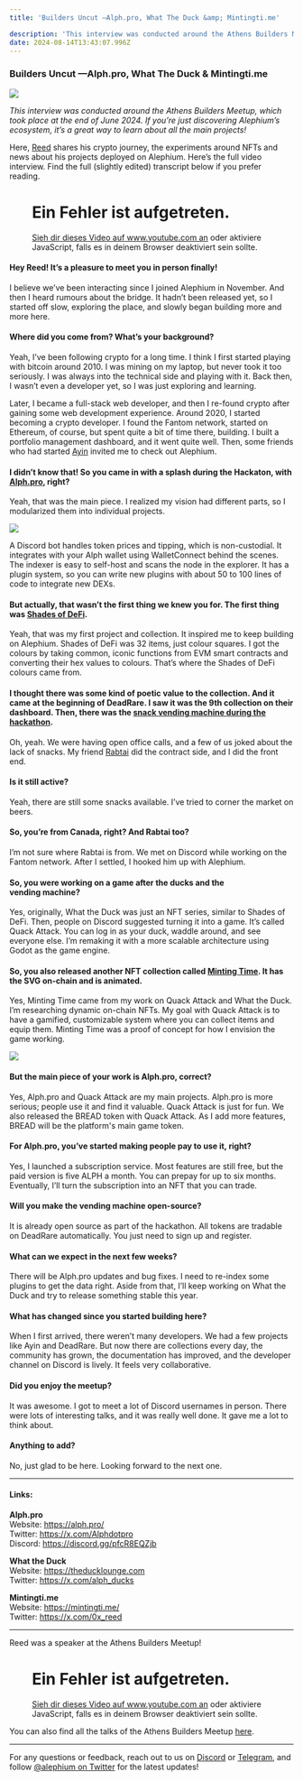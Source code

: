 ```yaml
---
title: 'Builders Uncut —Alph.pro, What The Duck &amp; Mintingti.me'

description: 'This interview was conducted around the Athens Builders Meetup, which took place at the end of June 2024. If you’re just discovering…'
date: 2024-08-14T13:43:07.996Z
---
```


### Builders Uncut —Alph.pro, What The Duck & Mintingti.me

![](https://cdn-images-1.medium.com/max/800/1*TLdsNs8ufyqOBqxvv1OtrQ.png)

_This interview was conducted around the Athens Builders Meetup, which took place at the end of June 2024. If you’re just discovering Alephium’s ecosystem, it’s a great way to learn about all the main projects!_

Here, <a href="https://x.com/0x_reed" class="markup--anchor markup--p-anchor" data-href="https://x.com/0x_reed" rel="noopener" target="_blank">Reed</a> shares his crypto journey, the experiments around NFTs and news about his projects deployed on Alephium. Here’s the full video interview. Find the full (slightly edited) transcript below if you prefer reading.

<figure id="732f" class="graf graf--figure graf--iframe graf-after--p">

<h1 id="ein-fehler-ist-aufgetreten." class="message">Ein Fehler ist aufgetreten.</h1>
<a href="https://www.youtube.com/watch?v=qcaY14_y7wI" target="_blank">Sieh dir dieses Video auf www.youtube.com an</a> oder aktiviere JavaScript, falls es in deinem Browser deaktiviert sein sollte.
</figure>

#### Hey Reed! It’s a pleasure to meet you in person finally!

I believe we’ve been interacting since I joined Alephium in November. And then I heard rumours about the bridge. It hadn’t been released yet, so I started off slow, exploring the place, and slowly began building more and more here.

#### Where did you come from? What’s your background?

Yeah, I’ve been following crypto for a long time. I think I first started playing with bitcoin around 2010. I was mining on my laptop, but never took it too seriously. I was always into the technical side and playing with it. Back then, I wasn’t even a developer yet, so I was just exploring and learning.

Later, I became a full-stack web developer, and then I re-found crypto after gaining some web development experience. Around 2020, I started becoming a crypto developer. I found the Fantom network, started on Ethereum, of course, but spent quite a bit of time there, building. I built a portfolio management dashboard, and it went quite well. Then, some friends who had started <a href="http://ayin.app" class="markup--anchor markup--p-anchor" data-href="http://ayin.app" rel="noopener" target="_blank">Ayin</a> invited me to check out Alephium.

#### I didn’t know that! So you came in with a splash during the Hackaton, with <a href="http://alph.pro" class="markup--anchor markup--h4-anchor" data-href="http://alph.pro" rel="noopener" target="_blank">Alph.pro</a>, right?

Yeah, that was the main piece. I realized my vision had different parts, so I modularized them into individual projects.

![](https://cdn-images-1.medium.com/max/800/1*27rlWq-KAuzU0h0yIVj3tw.png)

A Discord bot handles token prices and tipping, which is non-custodial. It integrates with your Alph wallet using WalletConnect behind the scenes. The indexer is easy to self-host and scans the node in the explorer. It has a plugin system, so you can write new plugins with about 50 to 100 lines of code to integrate new DEXs.

#### But actually, that wasn’t the first thing we knew you for. The first thing was <a href="https://deadrare.io/collection/shades-of-defi" class="markup--anchor markup--h4-anchor" data-href="https://deadrare.io/collection/shades-of-defi" rel="noopener" target="_blank">Shades of DeFi</a>.

Yeah, that was my first project and collection. It inspired me to keep building on Alephium. Shades of DeFi was 32 items, just colour squares. I got the colours by taking common, iconic functions from EVM smart contracts and converting their hex values to colours. That’s where the Shades of DeFi colours came from.

#### I thought there was some kind of poetic value to the collection. And it came at the beginning of DeadRare. I saw it was the 9th collection on their dashboard. Then, there was the <a href="https://snacks.alph.pro/" class="markup--anchor markup--h4-anchor" data-href="https://snacks.alph.pro/" rel="noopener" target="_blank">snack vending machine during the hackathon</a>.

Oh, yeah. We were having open office calls, and a few of us joked about the lack of snacks. My friend <a href="https://x.com/rabTAI" class="markup--anchor markup--p-anchor" data-href="https://x.com/rabTAI" rel="noopener" target="_blank">Rabtai</a> did the contract side, and I did the front end.

#### Is it still active?

Yeah, there are still some snacks available. I’ve tried to corner the market on beers.

#### So, you’re from Canada, right? And Rabtai too?

I’m not sure where Rabtai is from. We met on Discord while working on the Fantom network. After I settled, I hooked him up with Alephium.

#### So, you were working on a game after the ducks and the vending machine?

Yes, originally, What the Duck was just an NFT series, similar to Shades of DeFi. Then, people on Discord suggested turning it into a game. It’s called Quack Attack. You can log in as your duck, waddle around, and see everyone else. I’m remaking it with a more scalable architecture using Godot as the game engine.

#### So, you also released another NFT collection called <a href="http://mintingti.me" class="markup--anchor markup--h4-anchor" data-href="http://mintingti.me" rel="noopener" target="_blank">Minting Time</a>. It has the SVG on-chain and is animated.

Yes, Minting Time came from my work on Quack Attack and What the Duck. I’m researching dynamic on-chain NFTs. My goal with Quack Attack is to have a gamified, customizable system where you can collect items and equip them. Minting Time was a proof of concept for how I envision the game working.

![](https://cdn-images-1.medium.com/max/800/1*V2VQeCvcCf61Qujx3PaUfA.png)

#### But the main piece of your work is Alph.pro, correct?

Yes, Alph.pro and Quack Attack are my main projects. Alph.pro is more serious; people use it and find it valuable. Quack Attack is just for fun. We also released the BREAD token with Quack Attack. As I add more features, BREAD will be the platform's main game token.

#### For Alph.pro, you’ve started making people pay to use it, right?

Yes, I launched a subscription service. Most features are still free, but the paid version is five ALPH a month. You can prepay for up to six months. Eventually, I’ll turn the subscription into an NFT that you can trade.

#### Will you make the vending machine open-source?

It is already open source as part of the hackathon. All tokens are tradable on DeadRare automatically. You just need to sign up and register.

#### What can we expect in the next few weeks?

There will be Alph.pro updates and bug fixes. I need to re-index some plugins to get the data right. Aside from that, I’ll keep working on What the Duck and try to release something stable this year.

#### What has changed since you started building here?

When I first arrived, there weren’t many developers. We had a few projects like Ayin and DeadRare. But now there are collections every day, the community has grown, the documentation has improved, and the developer channel on Discord is lively. It feels very collaborative.

#### Did you enjoy the meetup?

It was awesome. I got to meet a lot of Discord usernames in person. There were lots of interesting talks, and it was really well done. It gave me a lot to think about.

#### Anything to add?

No, just glad to be here. Looking forward to the next one.

---

#### Links:

**Alph.pro**  
Website: <a href="https://alph.pro/" class="markup--anchor markup--p-anchor" data-href="https://alph.pro/" rel="nofollow noopener noopener" target="_blank">https://alph.pro/</a>  
Twitter: <a href="https://x.com/Alphdotpro" class="markup--anchor markup--p-anchor" data-href="https://x.com/Alphdotpro" rel="nofollow noopener noopener" target="_blank">https://x.com/Alphdotpro</a>  
Discord: <a href="https://discord.gg/pfcR8EQZjb" class="markup--anchor markup--p-anchor" data-href="https://discord.gg/pfcR8EQZjb" rel="nofollow noopener noopener" target="_blank">https://discord.gg/pfcR8EQZjb</a>

**What the Duck**  
Website: <a href="https://theducklounge.com" class="markup--anchor markup--p-anchor" data-href="https://theducklounge.com" rel="noopener" target="_blank">https://theducklounge.com</a>  
Twitter: <a href="https://x.com/alph_ducks" class="markup--anchor markup--p-anchor" data-href="https://x.com/alph_ducks" rel="nofollow noopener noopener" target="_blank">https://x.com/alph_ducks</a>

**Mintingti.me**  
Website: <a href="https://mintingti.me/" class="markup--anchor markup--p-anchor" data-href="https://mintingti.me/" rel="nofollow noopener noopener" target="_blank">https://mintingti.me/</a>  
Twitter: <a href="https://x.com/0x_reed" class="markup--anchor markup--p-anchor" data-href="https://x.com/0x_reed" rel="nofollow noopener noopener" target="_blank">https://x.com/0x_reed</a>

---

Reed was a speaker at the Athens Builders Meetup!

<figure id="75ad" class="graf graf--figure graf--iframe graf-after--p">

<h1 id="ein-fehler-ist-aufgetreten." class="message">Ein Fehler ist aufgetreten.</h1>
<a href="https://www.youtube.com/watch?v=_eIxfM-O09Q" target="_blank">Sieh dir dieses Video auf www.youtube.com an</a> oder aktiviere JavaScript, falls es in deinem Browser deaktiviert sein sollte.
</figure>

You can also find all the talks of the Athens Builders Meetup <a href="https://medium.com/@alephium/all-the-athens-meetup-presentations-f419195640ce?source=user_profile---------0----------------------------" class="markup--anchor markup--p-anchor" data-href="https://medium.com/@alephium/all-the-athens-meetup-presentations-f419195640ce?source=user_profile---------0----------------------------" target="_blank">here</a>.

---

For any questions or feedback, reach out to us on <a href="http://alephium.org/discord" class="markup--anchor markup--p-anchor" data-href="http://alephium.org/discord" rel="noopener ugc nofollow noopener noopener noopener noopener noopener noopener" target="_blank">Discord</a> or <a href="https://t.me/alephiumgroup" class="markup--anchor markup--p-anchor" data-href="https://t.me/alephiumgroup" rel="noopener ugc nofollow noopener noopener noopener noopener noopener noopener" target="_blank">Telegram</a>, and follow <a href="https://x.com/alephium" class="markup--anchor markup--p-anchor" data-href="https://x.com/alephium" rel="noopener ugc nofollow noopener noopener noopener noopener noopener noopener" target="_blank">@alephium on Twitter</a> for the latest updates!
